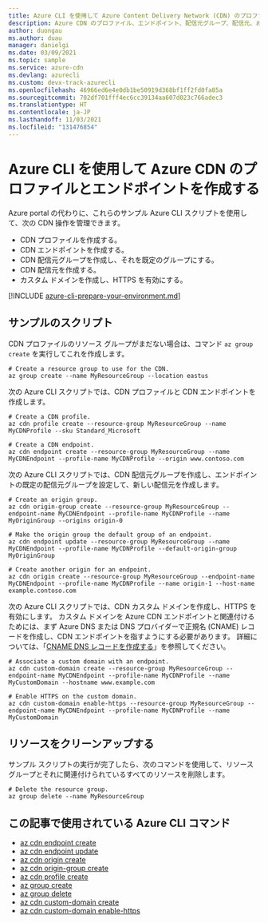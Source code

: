 ```yaml
---
title: Azure CLI を使用して Azure Content Delivery Network (CDN) のプロファイルとエンドポイントを作成する
description: Azure CDN のプロファイル、エンドポイント、配信元グループ、配信元、およびカスタム ドメインを作成するための Azure CLI サンプル スクリプト。
author: duongau
ms.author: duau
manager: danielgi
ms.date: 03/09/2021
ms.topic: sample
ms.service: azure-cdn
ms.devlang: azurecli
ms.custom: devx-track-azurecli
ms.openlocfilehash: 46966ed6e4e0db1be50919d368bf1ff2fd0fa85a
ms.sourcegitcommit: 702df701fff4ec6cc39134aa607d023c766adec3
ms.translationtype: HT
ms.contentlocale: ja-JP
ms.lasthandoff: 11/03/2021
ms.locfileid: "131476854"
---
```

# <a name="create-an-azure-cdn-profile-and-endpoint-using-the-azure-cli"></a>Azure CLI を使用して Azure CDN のプロファイルとエンドポイントを作成する

Azure portal の代わりに、これらのサンプル Azure CLI スクリプトを使用して、次の CDN 操作を管理できます。

- CDN プロファイルを作成する。
- CDN エンドポイントを作成する。
- CDN 配信元グループを作成し、それを既定のグループにする。
- CDN 配信元を作成する。
- カスタム ドメインを作成し、HTTPS を有効にする。

[!INCLUDE [azure-cli-prepare-your-environment.md](../../../../includes/azure-cli-prepare-your-environment.md)]

## <a name="sample-scripts"></a>サンプルのスクリプト

CDN プロファイルのリソース グループがまだない場合は、コマンド `az group create` を実行してこれを作成します。

```azurecli
# Create a resource group to use for the CDN.
az group create --name MyResourceGroup --location eastus

```

次の Azure CLI スクリプトでは、CDN プロファイルと CDN エンドポイントを作成します。

```azurecli
# Create a CDN profile.
az cdn profile create --resource-group MyResourceGroup --name MyCDNProfile --sku Standard_Microsoft

# Create a CDN endpoint.
az cdn endpoint create --resource-group MyResourceGroup --name MyCDNEndpoint --profile-name MyCDNProfile --origin www.contoso.com

```

次の Azure CLI スクリプトでは、CDN 配信元グループを作成し、エンドポイントの既定の配信元グループを設定して、新しい配信元を作成します。

```azurecli
# Create an origin group.
az cdn origin-group create --resource-group MyResourceGroup --endpoint-name MyCDNEndpoint --profile-name MyCDNProfile --name MyOriginGroup --origins origin-0

# Make the origin group the default group of an endpoint.
az cdn endpoint update --resource-group MyResourceGroup --name MyCDNEndpoint --profile-name MyCDNProfile --default-origin-group MyOriginGroup
                           
# Create another origin for an endpoint.
az cdn origin create --resource-group MyResourceGroup --endpoint-name MyCDNEndpoint --profile-name MyCDNProfile --name origin-1 --host-name example.contoso.com

```

次の Azure CLI スクリプトでは、CDN カスタム ドメインを作成し、HTTPS を有効にします。 カスタム ドメインを Azure CDN エンドポイントと関連付けるためには、まず Azure DNS または DNS プロバイダーで正規名 (CNAME) レコードを作成し、CDN エンドポイントを指すようにする必要があります。 詳細については、「[CNAME DNS レコードを作成する](../../../cdn/cdn-map-content-to-custom-domain.md#create-a-cname-dns-record)」を参照してください。

```azurecli
# Associate a custom domain with an endpoint.
az cdn custom-domain create --resource-group MyResourceGroup --endpoint-name MyCDNEndpoint --profile-name MyCDNProfile --name MyCustomDomain --hostname www.example.com

# Enable HTTPS on the custom domain.
az cdn custom-domain enable-https --resource-group MyResourceGroup --endpoint-name MyCDNEndpoint --profile-name MyCDNProfile --name MyCustomDomain

```

## <a name="clean-up-resources"></a>リソースをクリーンアップする

サンプル スクリプトの実行が完了したら、次のコマンドを使用して、リソース グループとそれに関連付けられているすべてのリソースを削除します。

```azurecli
# Delete the resource group.
az group delete --name MyResourceGroup

```

## <a name="azure-cli-commands-used-in-this-article"></a>この記事で使用されている Azure CLI コマンド

- [az cdn endpoint create](/cli/azure/cdn/endpoint#az_cdn_endpoint_create)
- [az cdn endpoint update](/cli/azure/cdn/endpoint#az_cdn_endpoint_update)
- [az cdn origin create](/cli/azure/cdn/origin#az_cdn_origin_create)
- [az cdn origin-group create](/cli/azure/cdn/origin-group#az_cdn_origin_group_create)
- [az cdn profile create](/cli/azure/cdn/profile#az_cdn_profile_create)
- [az group create](/cli/azure/group#az_group_create)
- [az group delete](/cli/azure/group#az_group_delete)
- [az cdn custom-domain create](/cli/azure/cdn/custom-domain#az_cdn_custom_domain_create)
- [az cdn custom-domain enable-https](/cli/azure/cdn/custom-domain#az_cdn_custom_domain_enable_https)
